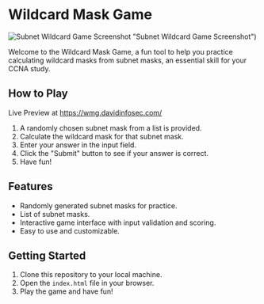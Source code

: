 # Wildcard Mask Game
![Subnet Wildcard Game Screenshot](https://i.imgur.com/0rBbmvI.png) "Subnet Wildcard Game Screenshot")

Welcome to the Wildcard Mask Game, a fun tool to help you practice calculating wildcard masks from subnet masks, an essential skill for your CCNA study. 

## How to Play
Live Preview at https://wmg.davidinfosec.com/
1. A randomly chosen subnet mask from a list is provided.
2. Calculate the wildcard mask for that subnet mask.
3. Enter your answer in the input field.
4. Click the "Submit" button to see if your answer is correct.
5. Have fun!

## Features

- Randomly generated subnet masks for practice.
- List of subnet masks.
- Interactive game interface with input validation and scoring.
- Easy to use and customizable.

## Getting Started

1. Clone this repository to your local machine.
2. Open the `index.html` file in your browser.
3. Play the game and have fun!
